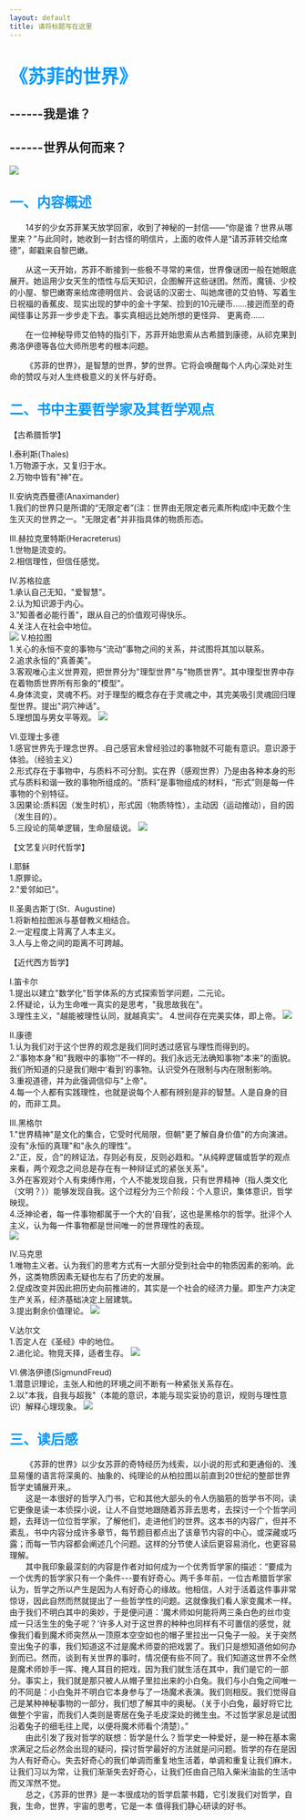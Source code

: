 ```yaml
---
layout: default
title: 请将标题写在这里
---
```



# <font color=#0099ff size=6 face="黑体">《苏菲的世界》</font>
## ------我是谁？  
## ------世界从何而来？

![](http://mall0.qiyipic.com/mall/20170905/6e/65/mall_59ae7a5174d579683e0e6e65_1x1.jpg)

## <font color=#0099ff size=5 face="黑体">一、内容概述</font>
&#8194;&#8194;&#8194;&#8194;14岁的少女苏菲某天放学回家，收到了神秘的一封信——“你是谁？世界从哪里来？”与此同时，她收到一封古怪的明信片，上面的收件人是“请苏菲转交给席德”，邮戳来自黎巴嫩。

&#8194;&#8194;&#8194;&#8194;从这一天开始，苏菲不断接到一些极不寻常的来信，世界像谜团一般在她眼底展开。她运用少女天生的悟性与后天知识，企图解开这些谜团。然而，魔镜、少校的小屋、黎巴嫩寄来给席德明信片、会说话的汉密士、叫她席德的艾伯特、写着生日祝福的香蕉皮、现实出现的梦中的金十字架、捡到的10元硬币……接迥而至的奇闻怪事让苏菲一步步走下去。事实真相远比她所想的更怪异、 更离奇……

&#8194;&#8194;&#8194;&#8194;在一位神秘导师艾伯特的指引下，苏菲开始思索从古希腊到康德，从祁克果到弗洛伊德等各位大师所思考的根本问题。

&#8194;&#8194;&#8194;&#8194;《苏菲的世界》，是智慧的世界，梦的世界。它将会唤醒每个人内心深处对生命的赞叹与对人生终极意义的关怀与好奇。
## <font color=#0099ff size=5 face="黑体">二、书中主要哲学家及其哲学观点</font>
【古希腊哲学】  

Ⅰ.泰利斯(Thales)  
1.万物源于水，又复归于水。  
2.万物中皆有"神"在。

Ⅱ.安纳克西曼德(Anaximander)  
1.我们的世界只是所谓的“无限定者”(注：世界由无限定者元素所构成)中无数个生生灭灭的世界之一。"无限定者"并非指具体的物质形态。
  
III.赫拉克里特斯(Heracreterus)  
1.世物是流变的。  
2.相信理性，但信任感觉。  

Ⅳ.苏格拉底   
1.承认自己无知，"爱智慧"。  
2.认为知识源于内心。  
3."知善者必能行善"，跟从自己的价值观可得快乐。  
4.关注人在社会中地位。  
![](https://imgsa.baidu.com/forum/w%3D298/sign=84411e785c6034a829e2bf88f31249d9/7622a71ea8d3fd1f5c503543304e251f94ca5f93.jpg)
V.柏拉图  
1.关心的永恒不变的事物与“流动”事物之间的关系，并试图将其加以联系。  
2.追求永恒的"真善美"。  
3.客观唯心主义世畀观，把世界分为"理型世界"与"物质世界"。其中理型世界中存在着物质世界所有形象的"模型"。  
4.身体流变，灵魂不朽。对于理型的概念存在于灵魂之中，其完美吸引灵魂回归理型世界。提出"洞穴神话"。  
5.理想国与男女平等观。
![](https://imgsa.baidu.com/forum/pic/item/9828810a19d8bc3ea65191b3828ba61ea9d34593.jpg)

Ⅵ.亚理士多德  
1.感官世界先于理念世界。.自己感官未曾经验过的事物就不可能有意识。意识源于体验。（经验主义）  
2.形式存在于事物中，与质料不可分割。实在界（感观世界）乃是由各种本身的形式与质料和谐一致的事物所组成的。“质料”是事物组成的材料，“形式”则是每一件事物的个别特征。  
3.因果论:质料因（发生时机），形式因（物质特性），主动因（运动推动），目的因（发生目的）。  
5.三段论的简单逻辑，生命层级说。
![](https://imgsa.baidu.com/forum/pic/item/29fd574e9258d109bcba3ecbd158ccbf6d814d93.jpg)
  
【文艺复兴时代哲学】
  
  Ⅰ.耶稣  
  1.原罪论。  
  2."爱邻如已"。
  
  Ⅱ.圣奥古斯丁(St．Augustine)  
  1.将新柏拉图派与基督教义相结合。  
  2.一定程度上背离了人本主义。  
  3.人与上帝之间的距离不可跨越。  
  
  【近代西方哲学】

Ⅰ.笛卡尔  
1.提出以建立"数学化"哲学体系的方式探索哲学问题，二元论。  
2.怀疑论，认为生命唯一真实的是思考，"我思故我在"。  
3.理性主义，"越能被理性认同，就越真实"。
4.世间存在完美实体，即上帝。
![](https://imgsa.baidu.com/forum/w%3D288/sign=297a1b719b504fc2a25fb70ddddce7f0/6d8cbd315c6034a8588b2ff8cb13495408237683.jpg)
  
  Ⅱ.康德  
1.认为我们对于这个世界的观念是我们同时透过感官与理性而得到的。  
2."事物本身"和"我眼中的事物’"不一样的。我们永远无法确知事物"本来"的面貌。我们所知道的只是我们眼中‘看到’的事物。认识受外在限制与内在限制影响。  
3.重视道德，并为此强调信仰与"上帝"。  
4.每一个人都有实践理性，也就是说每个人都有辨别是非的智慧。人是自身的目的，而非工具。
  
  
  III.黑格尔  
1."世界精神"是文化的集合，它受时代局限，但朝"更了解自身价值"的方向演进。没有"永恒的真理"和"永久的理性"。  
2."正，反，合"的辨证法，存则必有反，反则必趋和。"从纯粹逻辑或哲学的观点来看，两个观念之间总是存在有一种辩证式的紧张关系"。  
3.外在客观对个人有束缚作用，个人不能发现自我，只有世界精神（指人类文化（文明？））能够发现自我。这个过程分为三个阶段：个人意识，集体意识，哲学映现。  
4.泛神论者，每一件事物都属于一个大的‘自我’，这也是黑格尔的哲学。批评个人主义，认为每一件事物都是世间唯一的世界理性的表现。  
![](https://imgsa.baidu.com/forum/w%3D329/sign=dc1c247ce5dde711e7d245f49eeecef4/a8c935a85edf8db1c26de81d0923dd54574e74b5.jpg)
  
  Ⅳ.马克思  
  1.唯物主义者。认为我们的思考方式有一大部分受到社会中的物质因素的影响。此外，这类物质因素无疑也左右了历史的发展。  
  2.促成改变并因此把历史向前推进的，其实是一个社会的经济力量。即生产力决定生产关系，经济基础决定上层建筑。  
  3.提出剩余价值理论。
  ![](https://imgsa.baidu.com/forum/w%3D288/sign=518597982f2eb938ec6d7dfaed6385fe/d95ce1fe9925bc31590295e15edf8db1ca137091.jpg)   
  
  
V.达尔文  
1.否定人在《圣经》中的地位。  
2.进化论。物竞天择，适者生存。
![](https://timgsa.baidu.com/timg?image&quality=80&size=b9999_10000&sec=1537967637262&di=5bf1f41b344e66fa54dd0060b8927895&imgtype=0&src=http%3A%2F%2Fimgsrc.baidu.com%2Fimgad%2Fpic%2Fitem%2Fc75c10385343fbf2984dbcd6ba7eca8064388fe5.jpg)

Ⅵ.佛洛伊德(SigmundFreud)  
1.潜意识理论，主张人和他的环境之间不断有一种紧张关系存在。   
2.以"本我，自我与超我"（本能的意识，本能与现实妥协的意识，规则与理性意识）解释心理现象。
![](https://imgsa.baidu.com/forum/w%3D339/sign=368d1d77b13533faf5b6952d91d2fdca/6b94f9dcd100baa1e244d3c24710b912c9fc2e8c.jpg)
## <font color=#0099ff size=5 face="黑体">三、读后感</font>
  &#8194;&#8194;&#8194;&#8194;《苏菲的世界》以少女苏菲的奇特经历为线索，以小说的形式和更通俗的、浅显易懂的语言将深奥的、抽象的、纯理论的从柏拉图以前直到20世纪的整部世界哲学史铺展开来,。  
  &#8194;&#8194;&#8194;&#8194;这是一本很好的哲学入门书，它和其他大部头的令人伤脑筋的哲学书不同，读它更像是读一本侦探小说，让人不自觉地跟随着苏菲去思考，去探讨一个个哲学问题，去拜访一位位哲学家，了解他们，走进他们的世界。这本书的内容广，但并不紊乱，书中内容分成许多章节，每节题目都点出了该章节内容的中心，或深藏或巧露；而每一节内容都会阐述几个问题。这样的分节使人读后更容易消化，也更容易理解。  
  &#8194;&#8194;&#8194;&#8194;其中我印象最深刻的内容是作者对如何成为一个优秀哲学家的描述：“要成为一个优秀的哲学家只有一个条件---要有好奇心。两千多年前，一位古希腊哲学家认为，哲学之所以产生是因为人有好奇心的缘故。他相信，人对于活着这件事非常惊讶，因此自然而然就提出了一些哲学性的问题。这就像我们看人家变魔术一样。由于我们不明白其中的奥妙，于是便问道：‘魔术师如何能将两三条白色的丝巾变成一只活生生的兔子呢？’许多人对于这世界的种种也同样有不可置信的感觉，就像我们看到魔术师突然从一顶原本空空如也的帽子里拉出一只兔子一般。关于突然变出兔子的事，我们知道这不过是魔术师耍的把戏罢了。我们只是想知道他如何办到而已。然而，谈到有关世界的事时，情况便有些不同了。我们知道这世界不全然是魔术师妙手一挥、掩人耳目的把戏，因为我们就生活在其中，我们是它的一部分。事实上，我们就是那只被人从帽子里拉出来的小白兔。我们与小白兔之间唯一的不同是：小白兔并不明白它本身参与了一场魔术表演。我们则相反。我们觉得自己是某种神秘事物的一部分，我们想了解其中的奥秘。（关于小白兔，最好将它比做整个宇宙，而我们人类则是寄居在兔子毛皮深处的微生虫。不过哲学家总是试图沿着兔子的细毛往上爬，以便将魔术师看个清楚）。”  
  &#8194;&#8194;&#8194;&#8194;由此引发了我对哲学的联想：哲学是什么？哲学史一种爱好，是一种在基本需求满足之后必然会出现的疑问，探讨哲学最好的方法就是问问题。哲学的存在是因为人有好奇心。失去好奇心的我们单调而重复地生活着，单调和重复让我们麻木，让我们习以为常，让我们渐渐失去好奇心，让我们任由自己陷入柴米油盐的生活中而又浑然不觉。  
  &#8194;&#8194;&#8194;&#8194;总之，《苏菲的世界》是一本很成功的哲学启蒙书籍，它引发我们对哲学，自我，生命，世界，宇宙的思考，它是一本 值得我们静心研读的好书。